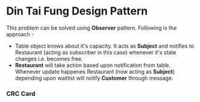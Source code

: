 # Din Tai Fung Design Pattern

This problem can be solved using **Observer** pattern. Following is the approach -
- Table object knows about it's capacity. It acts as **Subject** and notifies to Restaurant (acting as subscriber in this case) whenever it's state changes i.e. becomes free.
- **Restaurant** will take action based upon notification from table. Whenever update happenes Restaurant (now acting as **Subject**) depending upon waitlist will notify **Customer** through message.

### CRC Card
